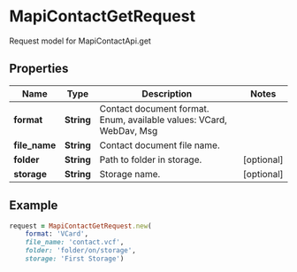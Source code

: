 # MapiContactGetRequest

Request model for MapiContactApi.get

## Properties

Name | Type | Description | Notes
---- | ---- | ----------- | -----
**format** |**String** |Contact document format. Enum, available values: VCard, WebDav, Msg |
**file_name** |**String** |Contact document file name. |
**folder** |**String** |Path to folder in storage. |[optional] 
**storage** |**String** |Storage name. |[optional] 

## Example
```ruby
request = MapiContactGetRequest.new(
    format: 'VCard',
    file_name: 'contact.vcf',
    folder: 'folder/on/storage',
    storage: 'First Storage')
```

